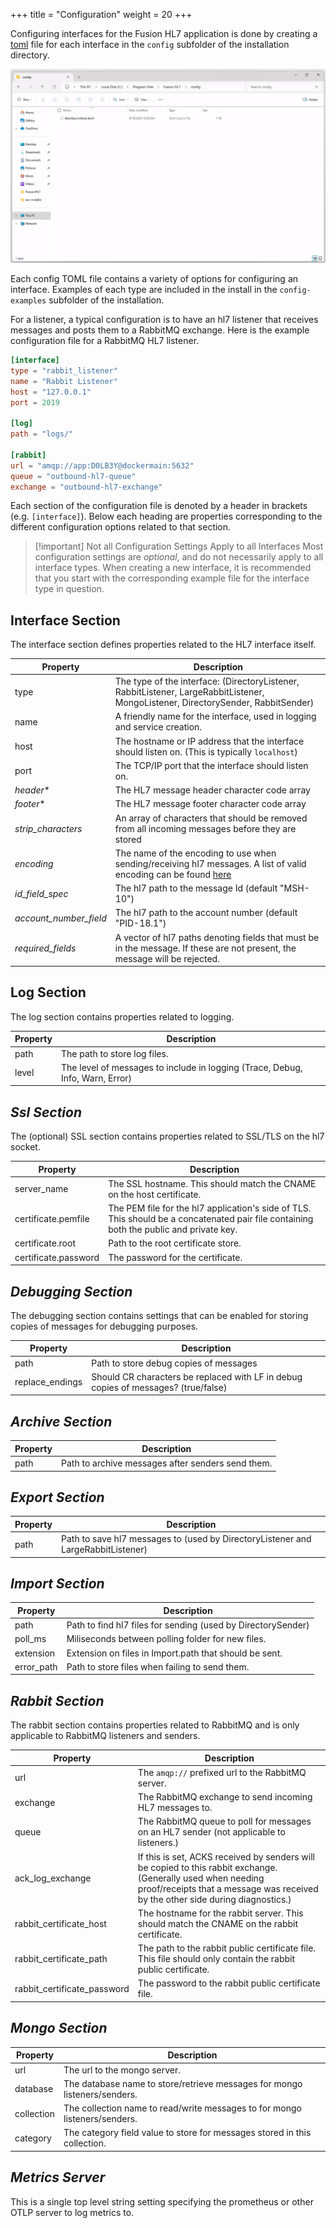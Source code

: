 +++
title = "Configuration"
weight = 20
+++

Configuring interfaces for the Fusion HL7 application is done by creating a [toml](http://toml.io) 
file for each interface in the `config` subfolder of the installation directory.

![Configuration Folder](config-folder.png)

Each config TOML file contains a variety of options for configuring an interface.
Examples of each type are included in the install in the `config-examples` subfolder of
the installation.

For a listener, a typical configuration is to have an hl7 listener that receives messages
and posts them to a RabbitMQ exchange.  Here is the example configuration file for a
RabbitMQ HL7 listener.

```toml
[interface]
type = "rabbit_listener"
name = "Rabbit Listener"
host = "127.0.0.1"
port = 2019

[log]
path = "logs/"

[rabbit]
url = "amqp://app:D0LB3Y@dockermain:5632"
queue = "outbound-hl7-queue"
exchange = "outbound-hl7-exchange"
```

Each section of the configuration file is denoted by a header in brackets
(e.g. `[interface]`).  Below each heading are properties corresponding to the 
different configuration options related to that section.

> [!important] Not all Configuration Settings Apply to all Interfaces
Most configuration settings are *optional*, and do not necessarily apply to all interface
types.  When creating a new interface, it is recommended that you start with the corresponding
example file for the interface type in question.

## Interface Section

The interface section defines properties related to the HL7 interface itself.

| Property               | Description                                                |
| ---------------------- | ---------------------------------------------------------- |
| type                   | The type of the interface: (DirectoryListener, RabbitListener, LargeRabbitListener, MongoListener, DirectorySender, RabbitSender) |
| name                   | A friendly name for the interface, used in logging and service creation. |
| host                   | The hostname or IP address that the interface should listen on.  (This is typically `localhost`) |
| port                   | The TCP/IP port that the interface should listen on. |
| *header**              | The HL7 message header character code array |
| *footer**              | The HL7 message footer character code array|
| *strip_characters*     | An array of characters that should be removed from all incoming messages before they are stored |
| *encoding*             | The name of the encoding to use when sending/receiving hl7 messages.  A list of valid encoding can be found [here](https://encoding.spec.whatwg.org/#concept-encoding-get) |
| *id_field_spec*        | The hl7 path to the message Id (default "MSH-10") |
| *account_number_field* | The hl7 path to the account number (default "PID-18.1") |
| *required_fields*      | A vector of hl7 paths denoting fields that must be in the message.  If these are not present, the message will be rejected. |
 
## Log Section

The log section contains properties related to logging.

| Property      | Description                                                |
| ------------- | ---------------------------------------------------------- |
| path          | The path to store log files.                               |
| level         | The level of messages to include in logging (Trace, Debug, Info, Warn, Error) |

## *Ssl Section*

The (optional) SSL section contains properties related to SSL/TLS on the hl7 socket.

| Property             | Description                                                |
| -------------------- | ---------------------------------------------------------- |
| server_name          | The SSL hostname.  This should match the CNAME on the host certificate. |
| certificate.pemfile  | The PEM file for the hl7 application's side of TLS.  This should be a concatenated pair file containing both the public and private key. |
| certificate.root     | Path to the root certificate store. |
| certificate.password | The password for the certificate. |

## *Debugging Section*

The debugging section contains settings that can be enabled for storing copies of
messages for debugging purposes.

| Property        | Description                                                |
| --------------- | ---------------------------------------------------------- |
| path            | Path to store debug copies of messages |
| replace_endings | Should CR characters be replaced with LF in debug copies of messages? (true/false) |

## *Archive Section*

| Property      | Description                                                |
| ------------- | ---------------------------------------------------------- |
| path          | Path to archive messages after senders send them. |

## *Export Section*

| Property      | Description                                                |
| ------------- | ---------------------------------------------------------- |
| path          | Path to save hl7 messages to (used by DirectoryListener and LargeRabbitListener) |

## *Import Section*

| Property      | Description                                                |
| ------------- | ---------------------------------------------------------- |
| path          | Path to find hl7 files for sending (used by DirectorySender) |
| poll_ms       | Miliseconds between polling folder for new files. |
| extension     | Extension on files in Import.path that should be sent. |
| error_path    | Path to store files when failing to send them. |

## *Rabbit Section*

The rabbit section contains properties related to RabbitMQ and is only applicable
to RabbitMQ listeners and senders.

| Property                    | Description                                                |
| --------------------------- | ---------------------------------------------------------- |
| url                         | The `amqp://` prefixed url to the RabbitMQ server.         |
| exchange                    | The RabbitMQ exchange to send incoming HL7 messages to.    |
| queue                       | The RabbitMQ queue to poll for messages on an HL7 sender (not applicable to listeners.) |
| ack_log_exchange            | If this is set, ACKS received by senders will be copied to this rabbit exchange.  (Generally used when needing proof/receipts that a message was received by the other side during diagnostics.) |
| rabbit_certificate_host     | The hostname for the rabbit server.  This should match the CNAME on the rabbit certificate. |
| rabbit_certificate_path     | The path to the rabbit public certificate file. This file should only contain the rabbit public certificate. |
| rabbit_certificate_password | The password to the rabbit public certificate file. |


## *Mongo Section*

| Property      | Description                                                |
| ------------- | ---------------------------------------------------------- |
| url           | The url to the mongo server. |
| database      | The database name to store/retrieve messages for mongo listeners/senders. |
| collection    | The collection name to read/write messages to for mongo listeners/senders. |
| category      | The category field value to store for messages stored in this collection. |

## *Metrics Server*

This is a single top level string setting specifying the prometheus or other OTLP server
to log metrics to.

